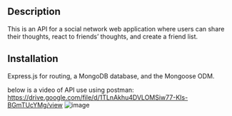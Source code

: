 ## Description
 This is an API for a social network web application where users can share their thoughts, react to friends’ thoughts, and create a friend list.

 ## Installation
 Express.js for routing, a MongoDB database, and the Mongoose ODM.

below is a video of API use using postman:
https://drive.google.com/file/d/1TLnAkhu4DVLOMSiw77-KIs-BGmTUcYMg/view
![image](https://github.com/user-attachments/assets/94027635-33ac-4467-930e-328d7c319391)
